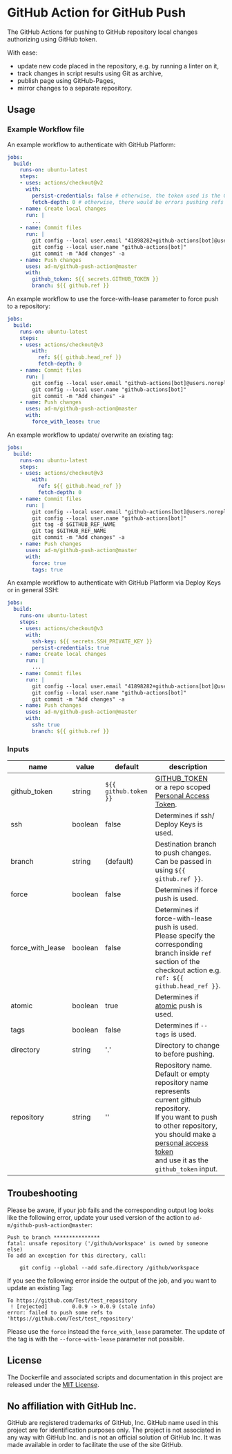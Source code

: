 # GitHub Action for GitHub Push

The GitHub Actions for pushing to GitHub repository local changes authorizing using GitHub token.

With ease:

- update new code placed in the repository, e.g. by running a linter on it,
- track changes in script results using Git as archive,
- publish page using GitHub-Pages,
- mirror changes to a separate repository.

## Usage

### Example Workflow file

An example workflow to authenticate with GitHub Platform:

```yaml
jobs:
  build:
    runs-on: ubuntu-latest
    steps:
    - uses: actions/checkout@v2
      with:
        persist-credentials: false # otherwise, the token used is the GITHUB_TOKEN, instead of your personal access token.
        fetch-depth: 0 # otherwise, there would be errors pushing refs to the destination repository.
    - name: Create local changes
      run: |
        ...
    - name: Commit files
      run: |
        git config --local user.email "41898282+github-actions[bot]@users.noreply.github.com"
        git config --local user.name "github-actions[bot]"
        git commit -m "Add changes" -a
    - name: Push changes
      uses: ad-m/github-push-action@master
      with:
        github_token: ${{ secrets.GITHUB_TOKEN }}
        branch: ${{ github.ref }}
```

An example workflow to use the force-with-lease parameter to force push to a repository:

```yaml
jobs:
  build:
    runs-on: ubuntu-latest
    steps:
    - uses: actions/checkout@v3
        with:
          ref: ${{ github.head_ref }}
          fetch-depth: 0
    - name: Commit files
      run: |
        git config --local user.email "github-actions[bot]@users.noreply.github.com"
        git config --local user.name "github-actions[bot]"
        git commit -m "Add changes" -a
    - name: Push changes
      uses: ad-m/github-push-action@master
      with:
        force_with_lease: true
```

An example workflow to update/ overwrite an existing tag:

```yaml
jobs:
  build:
    runs-on: ubuntu-latest
    steps:
    - uses: actions/checkout@v3
        with:
          ref: ${{ github.head_ref }}
          fetch-depth: 0
    - name: Commit files
      run: |
        git config --local user.email "github-actions[bot]@users.noreply.github.com"
        git config --local user.name "github-actions[bot]"
        git tag -d $GITHUB_REF_NAME
        git tag $GITHUB_REF_NAME
        git commit -m "Add changes" -a
    - name: Push changes
      uses: ad-m/github-push-action@master
      with:
        force: true
        tags: true
```

An example workflow to authenticate with GitHub Platform via Deploy Keys or in general SSH:

```yaml
jobs:
  build:
    runs-on: ubuntu-latest
    steps:
    - uses: actions/checkout@v3
      with:
        ssh-key: ${{ secrets.SSH_PRIVATE_KEY }}
        persist-credentials: true
    - name: Create local changes
      run: |
        ...
    - name: Commit files
      run: |
        git config --local user.email "41898282+github-actions[bot]@users.noreply.github.com"
        git config --local user.name "github-actions[bot]"
        git commit -m "Add changes" -a
    - name: Push changes
      uses: ad-m/github-push-action@master
      with:
      	ssh: true
        branch: ${{ github.ref }}
```

### Inputs

| name             | value | default | description                                                                                                                                                                                                                                                                                                     |
|------------------| ----- | ------- |-----------------------------------------------------------------------------------------------------------------------------------------------------------------------------------------------------------------------------------------------------------------------------------------------------------------|
| github_token     | string  |  `${{ github.token }}` | [GITHUB_TOKEN](https://docs.github.com/en/actions/security-guides/automatic-token-authentication#using-the-github_token-in-a-workflow) <br /> or a repo scoped <br /> [Personal Access Token](https://docs.github.com/en/authentication/keeping-your-account-and-data-secure/creating-a-personal-access-token). |
| ssh              | boolean  | false | Determines if ssh/ Deploy Keys is used.                                                                                                                                                                                                                                                                          |
| branch           | string | (default) | Destination branch to push changes. <br /> Can be passed in using `${{ github.ref }}`.                                                                                                                                                                                                                          |
| force            | boolean | false | Determines if force push is used.                                                                                                                                                                                                                                                                               |
| force_with_lease | boolean | false | Determines if force-with-lease push is used. Please specify the corresponding branch inside `ref` section of the checkout action e.g. `ref: ${{ github.head_ref }}`.                                                                                                                                                                                                                                                                            |
| atomic | boolean | true | Determines if [atomic](https://git-scm.com/docs/git-push#Documentation/git-push.txt---no-atomic) push is used.                                                                                                                                                     |
| tags             | boolean | false | Determines if `--tags` is used.                                                                                                                                                                                                                                                                                 |
| directory        | string | '.' | Directory to change to before pushing.                                                                                                                                                                                                                                                                          |
| repository       | string | '' | Repository name. <br /> Default or empty repository name represents <br /> current github repository. <br /> If you want to push to other repository, <br /> you should make a [personal access token](https://github.com/settings/tokens) <br /> and use it as the `github_token` input.                       |

## Troubeshooting

Please be aware, if your job fails and the corresponding output log looks like the following error, update your used version of the action to `ad-m/github-push-action@master`:
```log
Push to branch ***************
fatal: unsafe repository ('/github/workspace' is owned by someone else)
To add an exception for this directory, call:

	git config --global --add safe.directory /github/workspace
```

If you see the following error inside the output of the job, and you want to update an existing Tag:
```log
To https://github.com/Test/test_repository
 ! [rejected]        0.0.9 -> 0.0.9 (stale info)
error: failed to push some refs to 'https://github.com/Test/test_repository'
```

Please use the `force` instead the `force_with_lease` parameter. The update of the tag is with the `--force-with-lease` parameter not possible.

## License

The Dockerfile and associated scripts and documentation in this project are released under the [MIT License](LICENSE).

## No affiliation with GitHub Inc.

GitHub are registered trademarks of GitHub, Inc. GitHub name used in this project are for identification purposes only. The project is not associated in any way with GitHub Inc. and is not an official solution of GitHub Inc. It was made available in order to facilitate the use of the site GitHub.
